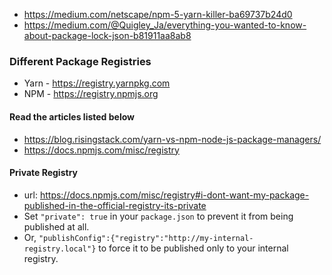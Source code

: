 - https://medium.com/netscape/npm-5-yarn-killer-ba69737b24d0
- https://medium.com/@Quigley_Ja/everything-you-wanted-to-know-about-package-lock-json-b81911aa8ab8


### Different Package Registries

* Yarn - https://registry.yarnpkg.com
* NPM - https://registry.npmjs.org

#### Read the articles listed below

 - https://blog.risingstack.com/yarn-vs-npm-node-js-package-managers/
 - https://docs.npmjs.com/misc/registry

#### Private Registry

- url: https://docs.npmjs.com/misc/registry#i-dont-want-my-package-published-in-the-official-registry-its-private
- Set `"private": true` in your `package.json` to prevent it from being published at all.
- Or, `"publishConfig":{"registry":"http://my-internal-registry.local"}` to force it to be published only to your internal registry.
